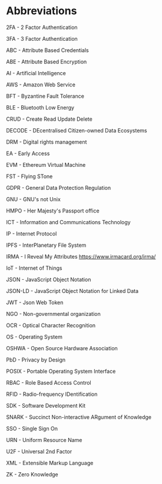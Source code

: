 # Abbreviations

2FA - 2 Factor Authentication

3FA - 3 Factor Authentication

ABC - Attribute Based Credentials

ABE - Attribute Based Encryption

AI - Artificial Intelligence

AWS - Amazon Web Service

BFT - Byzantine Fault Tolerance

BLE - Bluetooth Low Energy

CRUD - Create Read Update Delete

DECODE - DEcentralised Citizen-owned Data Ecosystems

DRM - Digital rights management 

EA - Early Access

EVM - Ethereum Virtual Machine

FST - Flying STone

GDPR - General Data Protection Regulation

GNU - GNU's not Unix

HMPO - Her Majesty's Passport office

ICT - Information and Communications Technology

IP - Internet Protocol

IPFS - InterPlanetary File System

IRMA - I Reveal My Attributes https://www.irmacard.org/irma/

IoT - Internet of Things

JSON - JavaScript Object Notation

JSON-LD - JavaScript Object Notation for Linked Data

JWT - Json Web Token

NGO - Non-governmental organization

OCR - Optical Character Recognition

OS - Operating System

OSHWA - Open Source Hardware Association

PbD - Privacy by Design

POSIX - Portable Operating System Interface

RBAC - Role Based Access Control

RFID - Radio-frequency IDentification

SDK - Software Development Kit

SNARK - Succinct Non-interactive ARgument of Knowledge

SSO - Single Sign On

URN - Uniform Resource Name

U2F - Universal 2nd Factor

XML - Extensible Markup Language

ZK - Zero Knowledge